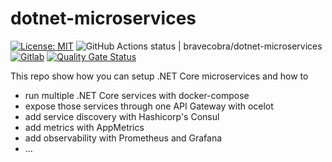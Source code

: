 # dotnet-microservices
[![License: MIT](https://img.shields.io/badge/License-MIT-blue.svg)](https://opensource.org/licenses/MIT)
![GitHub Actions status | bravecobra/dotnet-microservices](https://github.com/bravecobra/dotnet-microservices/workflows/Build/badge.svg)
[![Gitlab](https://gitlab.com/bravecobra/dotnet-microservices/badges/master/pipeline.svg)](https://gitlab.com/bravecobra/dotnet-microservices/commits/master)
[![Quality Gate Status](https://sonarcloud.io/api/project_badges/measure?project=dotnet-microservices&metric=alert_status)](https://sonarcloud.io/dashboard?id=dotnet-microservices)

This repo show how you can setup .NET Core microservices and how to

* run multiple .NET Core services with docker-compose
* expose those services through one API Gateway with ocelot
* add service discovery with Hashicorp's Consul
* add metrics with AppMetrics
* add observability with Prometheus and Grafana
* ...
